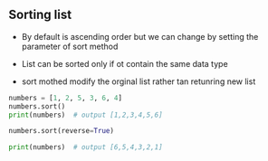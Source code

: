## Sorting list
- By default is ascending order but we can change by setting the parameter of sort method

- List can be sorted only if ot contain the same data type
- sort mothed modify the orginal list rather tan retunring new list

```python
numbers = [1, 2, 5, 3, 6, 4]
numbers.sort()
print(numbers)  # output [1,2,3,4,5,6]

numbers.sort(reverse=True)

print(numbers)  # output [6,5,4,3,2,1]
```